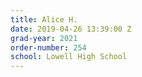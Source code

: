 ```yaml
---
title: Alice H.
date: 2019-04-26 13:39:00 Z
grad-year: 2021
order-number: 254
school: Lowell High School
---
```


